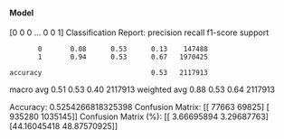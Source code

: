 #### Model
[0 0 0 ... 0 0 1]
Classification Report:
              precision    recall  f1-score   support

           0       0.08      0.53      0.13    147488
           1       0.94      0.53      0.67   1970425

    accuracy                           0.53   2117913
   macro avg       0.51      0.53      0.40   2117913
weighted avg       0.88      0.53      0.64   2117913

Accuracy: 0.5254266818325398
Confusion Matrix:
[[  77663   69825]
 [ 935280 1035145]]
Confusion Matrix (%):
[[ 3.66695894  3.29687763]
 [44.16045418 48.87570925]]
